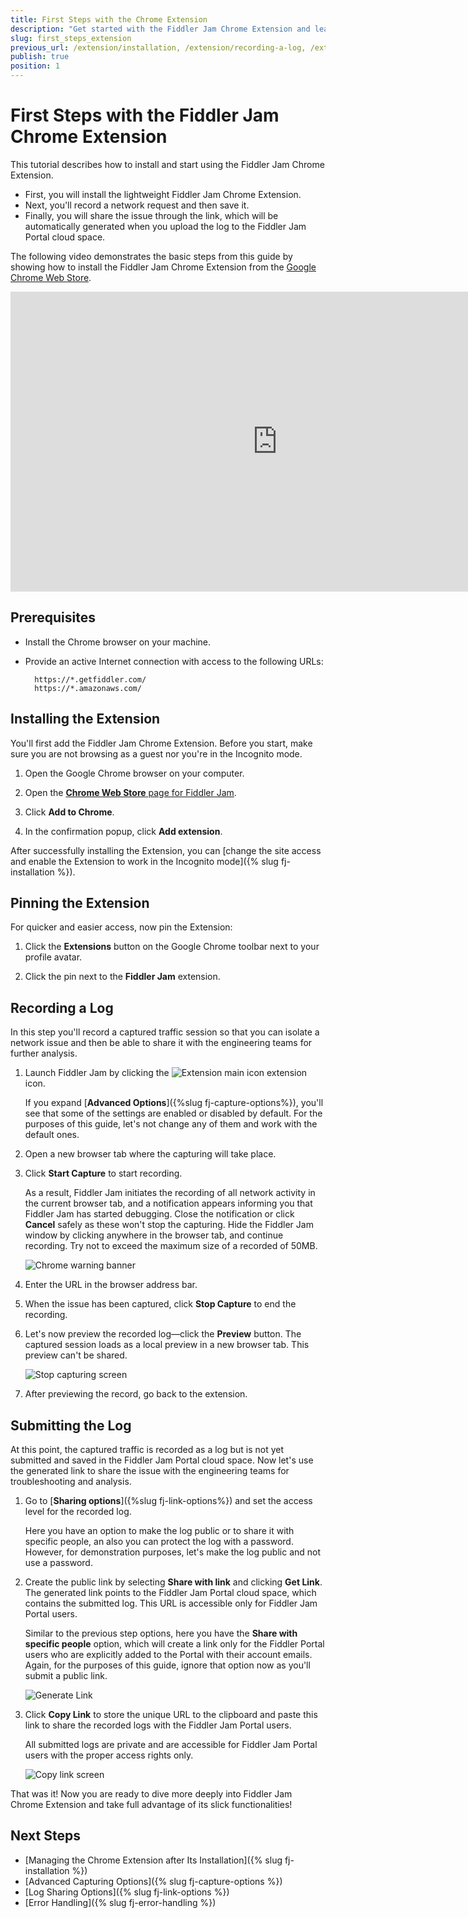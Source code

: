 ```yaml
---
title: First Steps with the Chrome Extension
description: "Get started with the Fiddler Jam Chrome Extension and learn how install, to record, and preview network logs, and save and share the recording with the engineering teams."
slug: first_steps_extension
previous_url: /extension/installation, /extension/recording-a-log, /extension/submitting-a-log
publish: true
position: 1
---
```


# First Steps with the Fiddler Jam Chrome Extension

This tutorial describes how to install and start using the Fiddler Jam Chrome Extension.

- First, you will install the lightweight Fiddler Jam Chrome Extension.
- Next, you'll record a network request and then save it.
- Finally, you will share the issue through the link, which will be automatically generated when you upload the log to the Fiddler Jam Portal cloud space.  

The following video demonstrates the basic steps from this guide by showing how to install the Fiddler Jam Chrome Extension from the [Google Chrome Web Store](https://chrome.google.com/webstore/detail/fiddler-jam/fnkjlegmkbicdodlheligomlfbdblpfj).

<iframe width="853" height="480" src="https://www.youtube.com/embed/AegKWavRSv0" title="YouTube video player" frameborder="0" allow="accelerometer; autoplay; clipboard-write; encrypted-media; gyroscope; picture-in-picture" allowfullscreen></iframe>

## Prerequisites

* Install the Chrome browser on your machine.

* Provide an active Internet connection with access to the following URLs:

    ```curl
      https://*.getfiddler.com/
      https://*.amazonaws.com/
    ```

## Installing the Extension

You'll first add the Fiddler Jam Chrome Extension. Before you start, make sure you are not browsing as a guest nor you're in the Incognito mode.

1. Open the Google Chrome browser on your computer.

1. Open the [**Chrome Web Store** page for Fiddler Jam](https://chrome.google.com/webstore/detail/fiddler-jam/fnkjlegmkbicdodlheligomlfbdblpfj).

1. Click **Add to Chrome**.

1. In the confirmation popup, click **Add extension**.

After successfully installing the Extension, you can [change the site access and enable the Extension to work in the Incognito mode]({% slug fj-installation %}).

## Pinning the Extension

For quicker and easier access, now pin the Extension:

1. Click the **Extensions** button on the Google Chrome toolbar next to your profile avatar.

1. Click the pin next to the **Fiddler Jam** extension.


## Recording a Log

In this step you'll record a captured traffic session so that you can isolate a network issue and then be able to share it with the engineering teams for further analysis.  

1. Launch Fiddler Jam by clicking the ![Extension main icon](../images/ext/ext-icons/small-logo.png) extension icon.

    If you expand [**Advanced Options**]({%slug fj-capture-options%}), you'll see that some of the settings are enabled or disabled by default. For the purposes of this guide, let's not change any of them and work with the default ones.

1. Open a new browser tab where the capturing will take place.

1. Click **Start Capture** to start recording.

    As a result, Fiddler Jam initiates the recording of all network activity in the current browser tab, and a notification appears informing you that Fiddler Jam has started debugging. Close the notification or click **Cancel** safely as these won't stop the capturing. Hide the Fiddler Jam window by clicking anywhere in the browser tab, and continue recording. Try not to exceed the maximum size of a recorded of 50MB.

    ![Chrome warning banner](../images/ext/ext-images/extension-chrome-notification.png)

1. Enter the URL in the browser address bar.

1. When the issue has been captured, click **Stop Capture** to end the recording.

1. Let's now preview the recorded log&mdash;click the **Preview** button. The captured session loads as a local preview in a new browser tab. This preview can't be shared.

   ![Stop capturing screen](../images/ext/ext-images/extension-local-preview.png)

1. After previewing the record, go back to the extension.

## Submitting the Log

At this point, the captured traffic is recorded as a log but is not yet submitted and saved in the Fiddler Jam Portal cloud space. Now let's use the generated link to share the issue with the engineering teams for troubleshooting and analysis.

1. Go to [**Sharing options**]({%slug fj-link-options%}) and set the access level for the recorded log.

    Here you have an option to make the log public or to share it with specific people, an also you can protect the log with a password. However, for demonstration purposes, let's make the log public and not use a password.

1. Create the public link by selecting **Share with link** and clicking **Get Link**. The generated link points to the Fiddler Jam Portal cloud space, which contains the submitted log. This URL is accessible only for Fiddler Jam Portal users.

    Similar to the previous step options, here you have the **Share with specific people** option, which will create a link only for the Fiddler Portal users who are explicitly added to the Portal with their account emails. Again, for the purposes of this guide, ignore that option now as you'll submit a public link.  

    ![Generate Link](../images/ext/ext-images/extension-link-options.png)

1. Click **Copy Link** to store the unique URL to the clipboard and paste this link to share the recorded logs with the Fiddler Jam Portal users.

    All submitted logs are private and are accessible for Fiddler Jam Portal users with the proper access rights only.

   ![Copy link screen](../images/ext/ext-images/extension-link-options-copy-link.png)

That was it! Now you are ready to dive more deeply into Fiddler Jam Chrome Extension and take full advantage of its slick functionalities!

## Next Steps

* [Managing the Chrome Extension after Its Installation]({% slug fj-installation %})
* [Advanced Capturing Options]({% slug fj-capture-options %})
* [Log Sharing Options]({% slug fj-link-options %})
* [Error Handling]({% slug fj-error-handling %})
